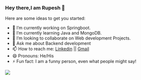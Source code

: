 ### Hey there,I am Rupesh 👋


Here are some ideas to get you started:

- 🔭 I’m currently working on Springboot.
- 🌱 I’m currently learning Java and MongoDB.
- 👯 I’m looking to collaborate on Web development Projects.
- 💬 Ask me about Backend development
- 📫 How to reach me: [Linkedin](https://www.linkedin.com/in/rupesh-chandra-mohanty/) || [Gmail](mailto:rupeshmohanty67@gmail.com)
- 😄 Pronouns: He/His
- ⚡ Fun fact: I am a funny person, even what people might say!

<img src="https://github-readme-stats.vercel.app/api?username=rupeshmohanty&&show_icons=true&title_color=ffffff&icon_color=bb2acf&text_color=daf7dc&bg_color=006a71"/>
